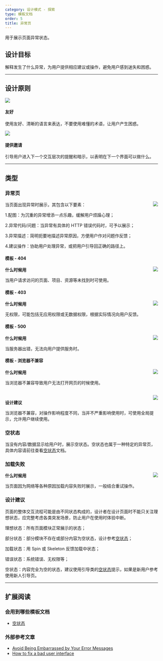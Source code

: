 ```yaml
---
category: 设计模式 - 探索
type: 模板文档
order: 5
title: 异常页
---
```


用于展示页面异常状态。

## 设计目标

解释发生了什么异常，为用户提供相应建议或操作，避免用户感到迷失和困惑。

---

## 设计原则

<div class="design-inline-cards">
  <div>
    <img src="https://gw.alipayobjects.com/mdn/rms_08e378/afts/img/A*te8yTbLcqrgAAAAAAAAAAABkARQnAQ" />
    <div>
      <h4>友好</h4>
      <p>使用友好、清晰的语言来表达，不要使用难懂的术语，让用户产生困惑。</p>
    </div>
  </div>
  <div>
    <img src="https://gw.alipayobjects.com/mdn/rms_08e378/afts/img/A*zHCcQqaRvmoAAAAAAAAAAABkARQnAQ" />
    <div>
      <h4>提供邀请</h4>
      <p>引导用户进入下一个交互层次的提醒和暗示，以表明在下一个界面可以做什么。</p>
    </div>
  </div>
</div>

---

## 类型

### 异常页

<img class="preview-img no-padding" align="right" src="https://gw.alipayobjects.com/mdn/rms_08e378/afts/img/A*OIo9TYjVhAEAAAAAAAAAAABkARQnAQ">

当页面出现异常时展示，其包含以下要素：

1.配图：为沉重的异常增添一点乐趣，缓解用户烦躁心理；

2.异常代码/问题：当异常有具体的 HTTP 错误代码时，可予以展示；

3.异常描述：简明扼要地描述异常原因，方便用户作对问题作反馈；

4.建议操作：协助用户处理异常，或把用户引导回正确的路径上。

#### 模板 - 404

<img class="preview-img no-padding" align="right" src="https://gw.alipayobjects.com/mdn/rms_08e378/afts/img/A*tVUkTr052wUAAAAAAAAAAABkARQnAQ">

**什么时候用**

当用户请求访问的页面、项目、资源等未找到时可使用。

#### 模板 - 403

<img class="preview-img no-padding" align="right" src="https://gw.alipayobjects.com/mdn/rms_08e378/afts/img/A*j5LCQabCiz8AAAAAAAAAAABkARQnAQ">

**什么时候用**

无权限，可能包括无应用权限或无数据权限，根据实际情况向用户反馈。

#### 模板 - 500

<img class="preview-img no-padding" align="right" src="https://gw.alipayobjects.com/mdn/rms_08e378/afts/img/A*PRRMRY9cMPIAAAAAAAAAAABkARQnAQ">

**什么时候用**

当服务器出错，无法向用户提供服务时。

#### 模板 - 浏览器不兼容

<img class="preview-img no-padding" align="right" src="https://gw.alipayobjects.com/mdn/rms_08e378/afts/img/A*bowLQ7DhaKsAAAAAAAAAAABkARQnAQ">

**什么时候用**

当浏览器不兼容导致用户无法打开网页的时候使用。

<br>

<img class="preview-img no-padding" align="right" src="https://gw.alipayobjects.com/mdn/rms_08e378/afts/img/A*PpLRQb0Rc5gAAAAAAAAAAABkARQnAQ">

**设计建议**

当浏览器不兼容，对操作影响程度不同，当并不严重影响使用时，可使用全局提示，允许用户继续使用。

### 空状态

当没有内容/数据显示给用户时，展示空状态。空状态也属于一种特定的异常页，具体内容请前往查看[空状态](/docs/spec/research-empty)文档。

### 加载失败

<img class="preview-img no-padding" align="right" src="https://gw.alipayobjects.com/mdn/rms_08e378/afts/img/A*NfSZSb3jGl8AAAAAAAAAAABkARQnAQ">

**什么时候用**

当页面因为网络等各种原因加载内容失败时展示，一般结合重试操作。

### 设计建议

页面的整体交互流程可能是由不同状态构成的，设计者在设计页面时不能只关注理想状态，应完整考虑各类突发场景，防止用户在使用时体验中断。

理想状态：所有页面模块正常展示的状态；

部分状态：部分模块不存在或部分内容为空状态，设计参考[空状态](/docs/spec/research-empty)；

加载状态：用 Spin 或 Skeleton 反馈加载中状态；

错误状态：系统错误、无权限等；

空状态：内容完全为空的状态，建议使用引导类的[空状态](/docs/spec/research-empty)提示，如果是新用户参考使用新人引导页。

---

## 扩展阅读

### 会用到哪些模板文档

- [空状态](/docs/spec/research-empty)

### 外部参考文章

- [Avoid Being Embarrassed by Your Error Messages](https://www.uxmatters.com/mt/archives/2010/08/avoid-being-embarrassed-by-your-error-messages.php)
- [How to fix a bad user interface](https://www.scotthurff.com/posts/why-your-user-interface-is-awkward-youre-ignoring-the-ui-stack/#partial)

